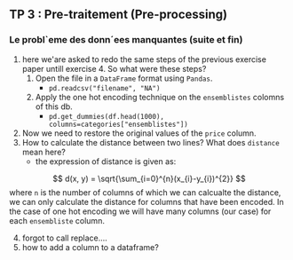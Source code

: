 ## TP 3 : Pre-traitement (Pre-processing)

### Le probl`eme des donn´ees manquantes (suite et fin)
1. here we'are asked to redo the same steps of the previous exercise paper untill exercise 4. So what were these steps?
   1. Open the file in a `DataFrame` format using `Pandas`.
        * `pd.readcsv("filename", "NA")`
   2. Apply the one hot encoding technique on the `ensemblistes` colomns of this db.
        * `pd.get_dummies(df.head(1000), columns=categories["ensemblistes"])`
2. Now we need to restore the original values of the `price` column.
3. How to calculate the distance between two lines? What does `distance` mean here?
    * the expression of distance is given as:

 $$ d(x, y) = \sqrt{\sum_{i=0}^{n}(x_{i}-y_{i})^{2}} $$
 where `n` is the number of columns of which we can calcualte the distance, we can only calculate the distance for columns that have been encoded. In the case of one hot encoding we will have many columns (our case) for each `ensembliste` column.

4. forgot to call replace....
5. how to add a column to a dataframe?
   